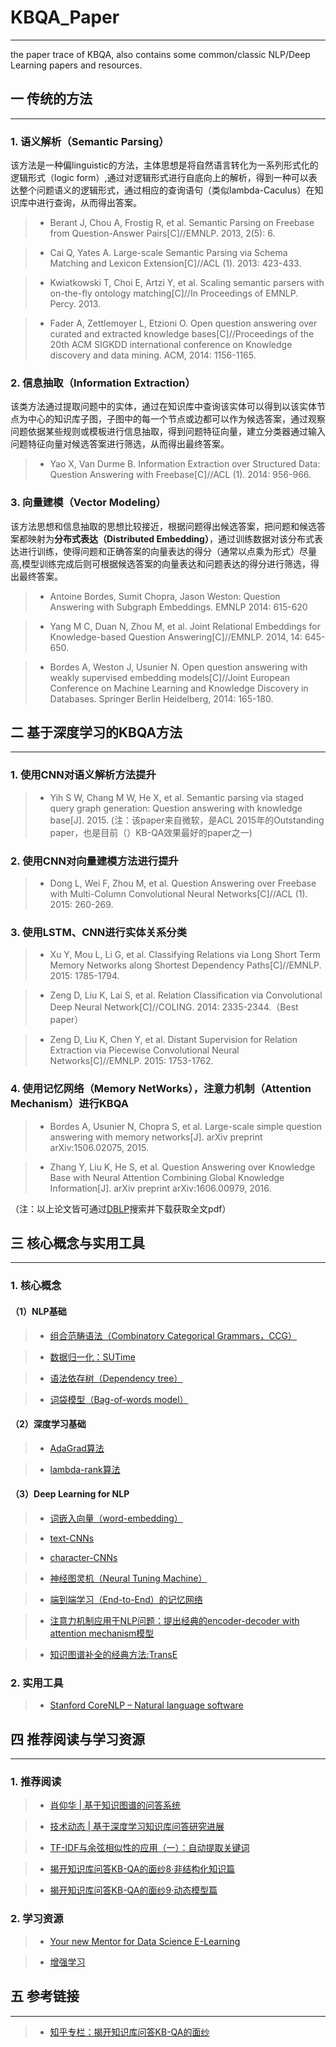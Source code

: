 # KBQA_Paper
---
the paper trace of KBQA, also contains some common/classic NLP/Deep Learning papers and resources.

## 一 传统的方法
---
### 1. 语义解析（Semantic Parsing）

该方法是一种偏linguistic的方法，主体思想是将自然语言转化为一系列形式化的逻辑形式（logic form）,通过对逻辑形式进行自底向上的解析，得到一种可以表达整个问题语义的逻辑形式，通过相应的查询语句（类似lambda-Caculus）在知识库中进行查询，从而得出答案。

> * Berant J, Chou A, Frostig R, et al. Semantic Parsing on Freebase from Question-Answer Pairs[C]//EMNLP. 2013, 2(5): 6.

> * Cai Q, Yates A. Large-scale Semantic Parsing via Schema Matching and Lexicon Extension[C]//ACL (1). 2013: 423-433.

> * Kwiatkowski T, Choi E, Artzi Y, et al. Scaling semantic parsers with on-the-fly ontology matching[C]//In Proceedings of EMNLP. Percy. 2013.

> * Fader A, Zettlemoyer L, Etzioni O. Open question answering over curated and extracted knowledge bases[C]//Proceedings of the 20th ACM SIGKDD international conference on Knowledge discovery and data mining. ACM, 2014: 1156-1165.

### 2. 信息抽取（Information Extraction）

该类方法通过提取问题中的实体，通过在知识库中查询该实体可以得到以该实体节点为中心的知识库子图，子图中的每一个节点或边都可以作为候选答案，通过观察问题依据某些规则或模板进行信息抽取，得到问题特征向量，建立分类器通过输入问题特征向量对候选答案进行筛选，从而得出最终答案。

> * Yao X, Van Durme B. Information Extraction over Structured Data: Question Answering with Freebase[C]//ACL (1). 2014: 956-966.

### 3. 向量建模（Vector Modeling）

该方法思想和信息抽取的思想比较接近，根据问题得出候选答案，把问题和候选答案都映射为**分布式表达（Distributed Embedding）**，通过训练数据对该分布式表达进行训练，使得问题和正确答案的向量表达的得分（通常以点乘为形式）尽量高,模型训练完成后则可根据候选答案的向量表达和问题表达的得分进行筛选，得出最终答案。

> * Antoine Bordes, Sumit Chopra, Jason Weston:
Question Answering with Subgraph Embeddings. EMNLP 2014: 615-620


> * Yang M C, Duan N, Zhou M, et al. Joint Relational Embeddings for Knowledge-based Question Answering[C]//EMNLP. 2014, 14: 645-650.

> * Bordes A, Weston J, Usunier N. Open question answering with weakly supervised embedding models[C]//Joint European Conference on Machine Learning and Knowledge Discovery in Databases. Springer Berlin Heidelberg, 2014: 165-180.

## 二 基于深度学习的KBQA方法
---
### 1. 使用CNN对语义解析方法提升

> * Yih S W, Chang M W, He X, et al. Semantic parsing via staged query graph generation: Question answering with knowledge base[J]. 2015. 
(注：该paper来自微软，是ACL 2015年的Outstanding paper，也是目前（）KB-QA效果最好的paper之一)

### 2. 使用CNN对向量建模方法进行提升

> * Dong L, Wei F, Zhou M, et al. Question Answering over Freebase with Multi-Column Convolutional Neural Networks[C]//ACL (1). 2015: 260-269.

### 3. 使用LSTM、CNN进行实体关系分类

> * Xu Y, Mou L, Li G, et al. Classifying Relations via Long Short Term Memory Networks along Shortest Dependency Paths[C]//EMNLP. 2015: 1785-1794.

> * Zeng D, Liu K, Lai S, et al. Relation Classification via Convolutional Deep Neural Network[C]//COLING. 2014: 2335-2344.（Best paper）

> * Zeng D, Liu K, Chen Y, et al. Distant Supervision for Relation Extraction via Piecewise Convolutional Neural Networks[C]//EMNLP. 2015: 1753-1762.

### 4. 使用记忆网络（Memory NetWorks），注意力机制（Attention Mechanism）进行KBQA

> * Bordes A, Usunier N, Chopra S, et al. Large-scale simple question answering with memory networks[J]. arXiv preprint arXiv:1506.02075, 2015.

> * Zhang Y, Liu K, He S, et al. Question Answering over Knowledge Base with Neural Attention Combining Global Knowledge Information[J]. arXiv preprint arXiv:1606.00979, 2016.

（注：以上论文皆可通过[DBLP](https://dblp.uni-trier.de/)搜索并下载获取全文pdf）

## 三 核心概念与实用工具
---

### 1. 核心概念

#### （1）NLP基础

> * [组合范畴语法（Combinatory Categorical Grammars，CCG）](https://zh.wikipedia.org/wiki/%E7%BB%84%E5%90%88%E8%8C%83%E7%95%B4%E8%AF%AD%E6%B3%95)

> * [数据归一化：SUTime](https://link.zhihu.com/?target=http%3A//nlp.stanford.edu/pubs/lrec2012-sutime.pdf)

> * [语法依存树（Dependency tree）](https://nlpcs.com/article/syntactic-parsing-by-dependency)

> * [词袋模型（Bag-of-words model）](https://blog.csdn.net/v_JULY_v/article/details/6555899)




#### （2）深度学习基础

> * [AdaGrad算法](https://zhuanlan.zhihu.com/p/29920135)

> * [lambda-rank算法](https://link.zhihu.com/?target=https%3A//pdfs.semanticscholar.org/0df9/c70875783a73ce1e933079f328e8cf5e9ea2.pdf)

#### （3）Deep Learning for NLP 

> * [词嵌入向量（word-embedding）](https://link.zhihu.com/?target=http%3A//papers.nips.cc/paper/5021-distributed-representations-of-words-and-phrases-and-their-compositionality.pdf)

> * [text-CNNs](https://link.zhihu.com/?target=https%3A//arxiv.org/abs/1408.5882)

> * [character-CNNs](https://link.zhihu.com/?target=https%3A//arxiv.org/pdf/1509.01626.pdf)

> * [神经图灵机（Neural Tuning Machine）](https://link.zhihu.com/?target=https%3A//arxiv.org/abs/1410.5401)

> * [端到端学习（End-to-End）的记忆网络](https://link.zhihu.com/?target=https%3A//arxiv.org/pdf/1503.08895.pdf)

> * [注意力机制应用于NLP问题：提出经典的encoder-decoder with attention mechanism模型](https://link.zhihu.com/?target=https%3A//arxiv.org/abs/1606.00979)

> * [知识图谱补全的经典方法:TransE](https://link.zhihu.com/?target=https%3A//www.utc.fr/~bordesan/dokuwiki/_media/en/transe_nips13.pdf)


### 2. 实用工具

> * [Stanford CoreNLP – Natural language software](https://stanfordnlp.github.io/CoreNLP/)



## 四 推荐阅读与学习资源
---
### 1. 推荐阅读

> * [肖仰华 | 基于知识图谱的问答系统](https://blog.csdn.net/TgqDT3gGaMdkHasLZv/article/details/78146295?%3E)

> * [技术动态 | 基于深度学习知识库问答研究进展](http://blog.openkg.cn/%E6%8A%80%E6%9C%AF%E5%8A%A8%E6%80%81-%E5%9F%BA%E4%BA%8E%E6%B7%B1%E5%BA%A6%E5%AD%A6%E4%B9%A0%E7%9F%A5%E8%AF%86%E5%BA%93%E9%97%AE%E7%AD%94%E7%A0%94%E7%A9%B6%E8%BF%9B%E5%B1%95/#more-394)

> * [TF-IDF与余弦相似性的应用（一）：自动提取关键词](http://www.ruanyifeng.com/blog/2013/03/tf-idf.html)

> * [揭开知识库问答KB-QA的面纱8·非结构化知识篇](https://zhuanlan.zhihu.com/p/26650719)

> * [揭开知识库问答KB-QA的面纱9·动态模型篇](https://zhuanlan.zhihu.com/p/27105336)

### 2. 学习资源

> * [Your new Mentor for Data Science E-Learning](https://github.com/virgili0/Virgilio)

> * [增强学习](https://zhuanlan.zhihu.com/intelligentunit)

## 五 参考链接
---

> * [知乎专栏：揭开知识库问答KB-QA的面纱](https://zhuanlan.zhihu.com/kb-qa)

